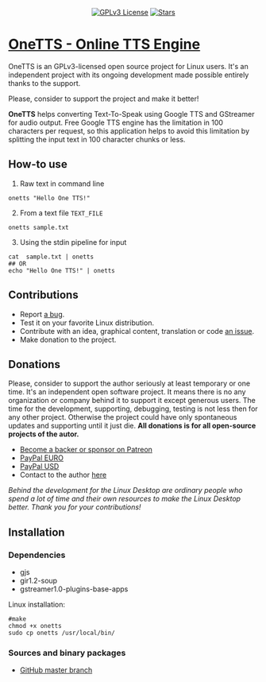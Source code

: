 <p align="center">
  <a href="https://github.com/konkor/onetts"><img src="https://img.shields.io/github/license/konkor/onetts.svg" alt="GPLv3 License"></a>
  <a href="https://github.com/konkor/onetts"><img src="https://img.shields.io/github/stars/konkor/onetts.svg?style=social&label=Star&style=flat-square" alt="Stars"></a>
</p>

# [OneTTS - Online TTS Engine](https://github.com/konkor/onetts)


OneTTS is an GPLv3-licensed open source project for Linux users. It's an independent project with its ongoing development made possible entirely thanks to the support.

Please, consider to support the project and make it better!

**OneTTS** helps converting Text-To-Speak using Google TTS and GStreamer for audio output. Free Google TTS engine has the limitation in 100 characters per request, so this application helps to avoid this limitation by splitting the input text in 100 character chunks or less.

## How-to use
1. Raw text in command line
```
onetts "Hello One TTS!"
```
2. From a text file `TEXT_FILE`
```
onetts sample.txt
```
3. Using the stdin pipeline for input
```
cat  sample.txt | onetts
## OR
echo "Hello One TTS!" | onetts
```

## Contributions
* Report [a bug](https://github.com/konkor/onetts/issues).
* Test it on your favorite Linux distribution.
* Contribute with an idea, graphical content, translation or code [an issue](https://github.com/konkor/onetts/issues).
* Make donation to the project.

## Donations
Please, consider to support the author seriously at least temporary or one time. It's an independent open software project. It means there is no any organization or company behind it to support it except generous users. The time for the development, supporting, debugging, testing is not less then for any other project. Otherwise the project could have only spontaneous updates and supporting until it just die. **All donations is for all open-source projects of the autor.**

 * [Become a backer or sponsor on Patreon](https://www.patreon.com/konkor)
 * [PayPal EURO](https://www.paypal.com/cgi-bin/webscr?cmd=_s-xclick&hosted_button_id=WVAS5RXRMYVC4)
 * [PayPal USD](https://www.paypal.com/cgi-bin/webscr?cmd=_s-xclick&hosted_button_id=HGAFMMMQ9MQJ2)
 * Contact to the author [here](https://konkor.github.io/index.html#contact)

_Behind the development for the Linux Desktop are ordinary people who spend a lot of time and their own resources to make the Linux Desktop better. Thank you for your contributions!_


## Installation
### Dependencies
* gjs
* gir1.2-soup
* gstreamer1.0-plugins-base-apps

Linux installation:
```
#make
chmod +x onetts
sudo cp onetts /usr/local/bin/
```

### Sources and binary packages
* [GitHub master branch](https://github.com/konkor/onetts/archive/master.zip)
